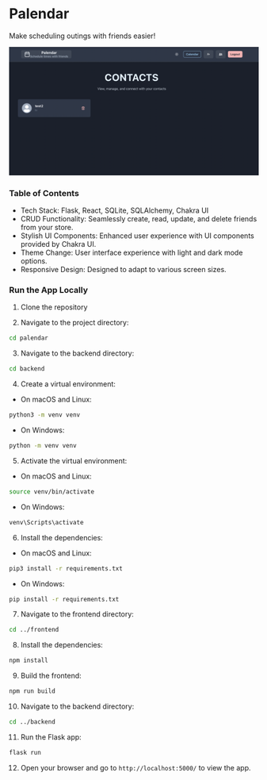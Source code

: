 # Palendar

Make scheduling outings with friends easier!

![Demo App](/frontend/public/read-me.png/)

### Table of Contents

- Tech Stack: Flask, React, SQLite, SQLAlchemy, Chakra UI
- CRUD Functionality: Seamlessly create, read, update, and delete friends from your store.
- Stylish UI Components: Enhanced user experience with UI components provided by Chakra UI.
- Theme Change: User interface experience with light and dark mode options.
- Responsive Design: Designed to adapt to various screen sizes.

### Run the App Locally

1. Clone the repository


2. Navigate to the project directory:

```bash
cd palendar
```

3. Navigate to the backend directory:

```bash
cd backend
```

4. Create a virtual environment:

- On macOS and Linux:

```bash
python3 -m venv venv
```

- On Windows:

```bash
python -m venv venv
```

5. Activate the virtual environment:

- On macOS and Linux:

```bash
source venv/bin/activate
```

- On Windows:

```bash
venv\Scripts\activate
```

6. Install the dependencies:

- On macOS and Linux:

```bash
pip3 install -r requirements.txt
```

- On Windows:

```bash
pip install -r requirements.txt
```

7. Navigate to the frontend directory:

```bash
cd ../frontend
```

8. Install the dependencies:

```bash
npm install
```

9. Build the frontend:

```bash
npm run build
```

10. Navigate to the backend directory:

```bash
cd ../backend
```

11. Run the Flask app:

```bash
flask run
```

12. Open your browser and go to `http://localhost:5000/` to view the app.

